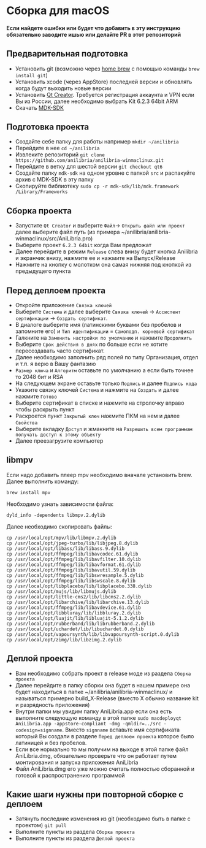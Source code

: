 # Сборка для macOS

#### Если найдете ошибки или будет что добавить в эту инструкцию обязательно заводите ишью или делайте PR в этот репозиторий

## Предварительная подготовка
* Установить git (возможно через [home brew](https://brew.sh/) с помощью команды `brew install git`)
* Установить xcode (через AppStore) последней версии и обновлять когда будут выходить новые версии
* Установить [Qt Creator](https://www.qt.io/download-qt-installer). Требуется регистрация аккаунта и VPN если Вы из России, далее необходимо выбрать Kit 6.2.3 64bit ARM
* Скачать [MDK-SDK](https://sourceforge.net/projects/mdk-sdk/files/nightly/)

## Подготовка проекта
* Создайте себе папку для работы например `mkdir ~/anilibria`
* Перейдите в нее `cd ~/anilibria`
* Извлеките репозиторий `git clone https://github.com/anilibria/anilibria-winmaclinux.git`
* Перейдите в ветку для шестой версии `git checkout qt6`
* Создайте папку `mdk-sdk` на одном уровне с папкой `src` и распакуйте архив с MDK-SDK в эту папку
* Скопируйте библиотеку `sudo cp -r mdk-sdk/lib/mdk.framework /Library/Frameworks`

## Сборка проекта
* Запустите `Qt Creator` и выберите `Файл`-> `Открыть файл или проект` далее выберите файл путь (из примера ~/anilibria/anilibria-winmaclinux/src/AniLibria.pro)
* Выберите проект `6.2.3 64bit` когда Вам предложат
* Далее перейдите в режим `Release` слева внизу будет кнопка Anilibria и экранчик внизу, нажмите ее и нажмите на Выпуск/Release
* Нажмите на кнопку с молотком она самая нижняя под кнопкой из предыдущего пункта

## Перед деплоем проекта
* Откройте приложение `Связка ключей`
* Выберите `Система` и далее выберите `Связка ключей` -> `Ассистент сертификации` -> `Создать сертификат`.
* В диалоге выберите имя (латинскими буквами без пробелов и запомните его) и `Тип идентификации` = `Самоподп. корневой сертификат`
* Галкните на `Заменить настройки по умолчанию` и нажмите `Продолжить`
* Выберите `Срок действия в днях` по больше если не хотите пересоздавать часто сертификат.
* Далее необходимо заполнить ряд полей по типу Организация, отдел и т.п. я верю в Вашу фантазию
* `Размер ключа` и `Алгоритм` оставьте по умолчанию а если быть точнее то 2048 бит и RSA
* На следующем экране оставьте только `Подпись` и далее `Подпись кода`
* Укажите связку ключей `Система` и нажмите на `Создать` и далее нажмите `Готово`
* Выберите сертификат в списке и нажмите на стролочку вправо чтобы раскрыть пункт
* Раскроется пункт `Закрытый ключ` нажмите ПКМ на нем и далее `Свойства`
* Выберите вкладку `Доступ` и жмакните на `Разрешить всем программам получать доступ к этому объекту`
* Далее преезагрузите компьютер

## libmpv
Если надо добавить плеер mpv необходимо вначале установить brew.
Далее выполнить команду:
```shell
brew install mpv
```
Необходимо узнать зависимости файла:
```shell
dyld_info -dependents libmpv.2.dylib
```
Далее необходимо скопировать файлы:
```shell
cp /usr/local/opt/mpv/lib/libmpv.2.dylib
cp /usr/local/opt/jpeg-turbo/lib/libjpeg.8.dylib
cp /usr/local/opt/libass/lib/libass.9.dylib
cp /usr/local/opt/ffmpeg/lib/libavcodec.61.dylib
cp /usr/local/opt/ffmpeg/lib/libavfilter.10.dylib
cp /usr/local/opt/ffmpeg/lib/libavformat.61.dylib
cp /usr/local/opt/ffmpeg/lib/libavutil.59.dylib
cp /usr/local/opt/ffmpeg/lib/libswresample.5.dylib
cp /usr/local/opt/ffmpeg/lib/libswscale.8.dylib
cp /usr/local/opt/libplacebo/lib/libplacebo.338.dylib
cp /usr/local/opt/mujs/lib/libmujs.dylib
cp /usr/local/opt/little-cms2/lib/libcms2.2.dylib
cp /usr/local/opt/libarchive/lib/libarchive.13.dylib
cp /usr/local/opt/ffmpeg/lib/libavdevice.61.dylib
cp /usr/local/opt/libbluray/lib/libbluray.2.dylib
cp /usr/local/opt/luajit/lib/libluajit-5.1.2.dylib
cp /usr/local/opt/rubberband/lib/librubberband.2.dylib
cp /usr/local/opt/uchardet/lib/libuchardet.0.dylib
cp /usr/local/opt/vapoursynth/lib/libvapoursynth-script.0.dylib
cp /usr/local/opt/zimg/lib/libzimg.2.dylib
```

## Деплой проекта
* Вам необходимо собрать проект в release моде из раздела `Сборка проекта`
* Далее перейдите в папку сборки она будет в нашем примере она будет находиться в папке ~/anilibria/anilibria-winmaclinux/ и называться примерно build_X-Release (вместо X обычно название kit и разрядность приложения)
* Внутри папки мы увидим папку AniLibria.app если она есть выполните следующую команду в этой папке `sudo macdeployqt AniLibria.app -appstore-compliant -dmg -qmldir=../src -codesign=signname`. Вместо `signname` вставьте имя сертификата который Вы создали в разделе `Перед деплоем проекта` которое было латиницей и без пробелов.
* Если все нормально то мы получим на выходе в этой папке файл AniLibria.dmg, обязательно проверьте что он работает путем монтирования и запуска приложения AniLibria
* Файл AniLibria.dmg его уже можно считать полностью сборанной и готовой к распространению программой

## Какие шаги нужны при повторной сборке с деплоем
* Затянуть последние изменения из git (необходимо быть в папке с проектом) `git pull`
* Выполните пункты из раздела `Сборка проекта`
* Выполните пункты из раздела `Деплой проекта`
  
 
